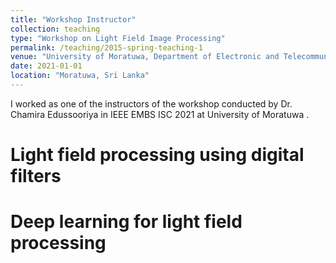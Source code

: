 ```yaml
---
title: "Workshop Instructor"
collection: teaching
type: "Workshop on Light Field Image Processing"
permalink: /teaching/2015-spring-teaching-1
venue: "University of Moratuwa, Department of Electronic and Telecommunication Engineering"
date: 2021-01-01
location: "Moratuwa, Sri Lanka"
---
```


I worked as one of the instructors of the workshop conducted by Dr. Chamira Edussooriya in IEEE EMBS ISC 2021 at University of Moratuwa .

Light field processing using digital filters
======

Deep learning for light field processing
======

